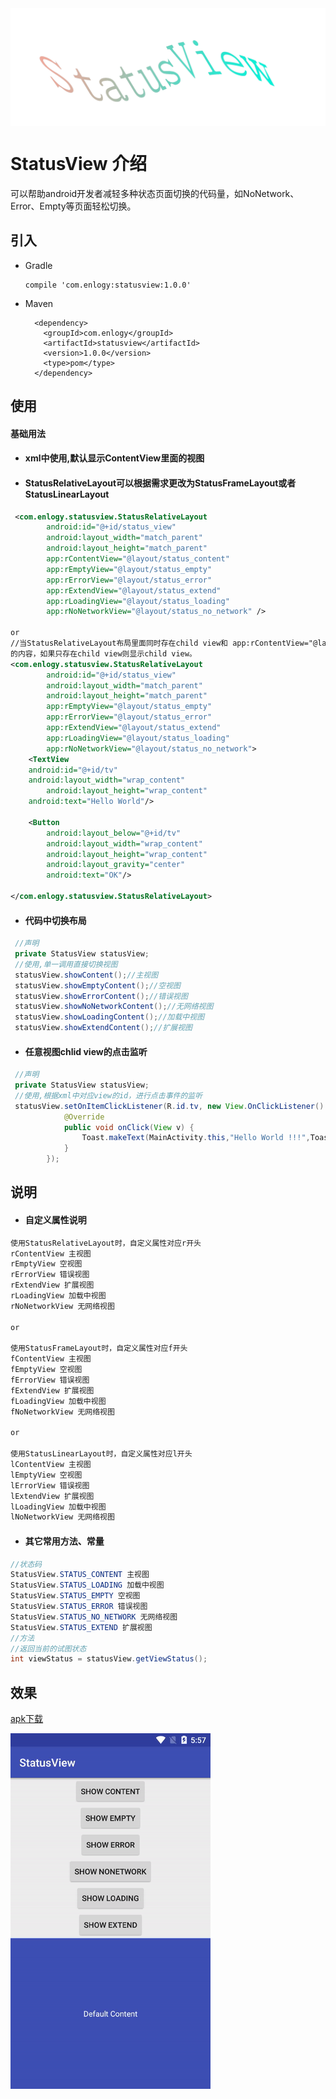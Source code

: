 <div style="display: flex;flex-direction: row;justify-content: center" width="100%">
      <img src="./img/logo.png"></img>
</div>

# StatusView 介绍
可以帮助android开发者减轻多种状态页面切换的代码量，如NoNetwork、Error、Empty等页面轻松切换。

## 引入


* Gradle 
   
   ```
   compile 'com.enlogy:statusview:1.0.0'
   ```
   
* Maven
	
	```
      <dependency>
        <groupId>com.enlogy</groupId>
        <artifactId>statusview</artifactId>
        <version>1.0.0</version>
        <type>pom</type>
      </dependency>
	
	```
      
## 使用
#### 基础用法

* #### xml中使用,默认显示ContentView里面的视图
* #### StatusRelativeLayout可以根据需求更改为StatusFrameLayout或者StatusLinearLayout
```xml
 <com.enlogy.statusview.StatusRelativeLayout
        android:id="@+id/status_view"
        android:layout_width="match_parent"
        android:layout_height="match_parent"
        app:rContentView="@layout/status_content"
        app:rEmptyView="@layout/status_empty"
        app:rErrorView="@layout/status_error"
        app:rExtendView="@layout/status_extend"
        app:rLoadingView="@layout/status_loading"
        app:rNoNetworkView="@layout/status_no_network" />

or
//当StatusRelativeLayout布局里面同时存在child view和 app:rContentView="@layout/status_content"时，默认显示rContentView
的内容，如果只存在child view则显示child view。
<com.enlogy.statusview.StatusRelativeLayout
        android:id="@+id/status_view"
        android:layout_width="match_parent"
        android:layout_height="match_parent"
        app:rEmptyView="@layout/status_empty"
        app:rErrorView="@layout/status_error"
        app:rExtendView="@layout/status_extend"
        app:rLoadingView="@layout/status_loading"
        app:rNoNetworkView="@layout/status_no_network">
	<TextView
	android:id="@+id/tv"	  
	android:layout_width="wrap_content"
        android:layout_height="wrap_content"
	android:text="Hello World"/>
	
	<Button
        android:layout_below="@+id/tv"
        android:layout_width="wrap_content"
        android:layout_height="wrap_content"
        android:layout_gravity="center"
        android:text="OK"/>
		
</com.enlogy.statusview.StatusRelativeLayout>
```
* #### 代码中切换布局  
```java
 //声明
 private StatusView statusView;
 //使用,单一调用直接切换视图
 statusView.showContent();//主视图
 statusView.showEmptyContent();//空视图
 statusView.showErrorContent();//错误视图
 statusView.showNoNetworkContent();//无网络视图
 statusView.showLoadingContent();//加载中视图
 statusView.showExtendContent();//扩展视图
```      
* #### 任意视图chlid view的点击监听
```java
 //声明
 private StatusView statusView;
 //使用,根据xml中对应view的id，进行点击事件的监听
 statusView.setOnItemClickListener(R.id.tv, new View.OnClickListener() {
            @Override
            public void onClick(View v) {
                Toast.makeText(MainActivity.this,"Hello World !!!",Toast.LENGTH_SHORT).show();
            }
        });
```  
## 说明
* #### 自定义属性说明
```xml
使用StatusRelativeLayout时，自定义属性对应r开头
rContentView 主视图
rEmptyView 空视图
rErrorView 错误视图
rExtendView 扩展视图
rLoadingView 加载中视图
rNoNetworkView 无网络视图

or

使用StatusFrameLayout时，自定义属性对应f开头
fContentView 主视图
fEmptyView 空视图
fErrorView 错误视图
fExtendView 扩展视图
fLoadingView 加载中视图
fNoNetworkView 无网络视图

or

使用StatusLinearLayout时，自定义属性对应l开头
lContentView 主视图
lEmptyView 空视图
lErrorView 错误视图
lExtendView 扩展视图
lLoadingView 加载中视图
lNoNetworkView 无网络视图
```
* #### 其它常用方法、常量
```java
//状态码
StatusView.STATUS_CONTENT 主视图
StatusView.STATUS_LOADING 加载中视图
StatusView.STATUS_EMPTY 空视图
StatusView.STATUS_ERROR 错误视图
StatusView.STATUS_NO_NETWORK 无网络视图
StatusView.STATUS_EXTEND 扩展视图
//方法
//返回当前的试图状态
int viewStatus = statusView.getViewStatus();
```

## 效果
[apk下载](https://github.com/Enlogty/StatusView/edit/master/apk/StatusViewSample.apk?raw=true)

![](./img/effect.gif)
